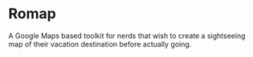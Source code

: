 # Romap
A Google Maps based toolkit for nerds that wish to create a sightseeing map of their vacation destination before actually going.

